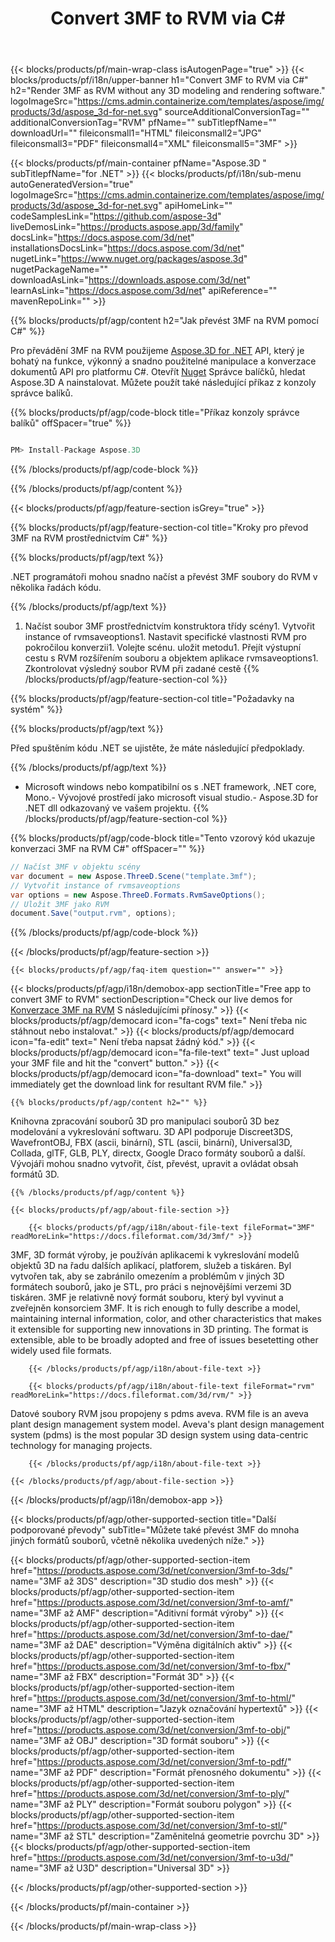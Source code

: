 ﻿---
title: Convert 3MF to RVM via C# 
weight: 820
url: /cs/net/conversion/3mf-to-rvm/ 
description: Vzorový kód pro konverzaci 3MF na RVM C#. Použijte API příklad kódu pro dávku 3MF souborů na RVM konverzaci v rámci vb .NET, asp .NET nebo kterékoli aplikace založené na .NET.
---
{{< blocks/products/pf/main-wrap-class isAutogenPage="true" >}}
{{< blocks/products/pf/i18n/upper-banner h1="Convert 3MF to RVM via C#" h2="Render 3MF as RVM without any 3D modeling and rendering software." logoImageSrc="https://cms.admin.containerize.com/templates/aspose/img/products/3d/aspose_3d-for-net.svg" sourceAdditionalConversionTag="" additionalConversionTag="RVM" pfName="" subTitlepfName="" downloadUrl="" fileiconsmall1="HTML" fileiconsmall2="JPG" fileiconsmall3="PDF" fileiconsmall4="XML" fileiconsmall5="3MF" >}}

{{< blocks/products/pf/main-container pfName="Aspose.3D " subTitlepfName="for .NET" >}}
{{< blocks/products/pf/i18n/sub-menu autoGeneratedVersion="true" logoImageSrc="https://cms.admin.containerize.com/templates/aspose/img/products/3d/aspose_3d-for-net.svg" apiHomeLink="" codeSamplesLink="https://github.com/aspose-3d" liveDemosLink="https://products.aspose.app/3d/family" docsLink="https://docs.aspose.com/3d/net" installationsDocsLink="https://docs.aspose.com/3d/net" nugetLink="https://www.nuget.org/packages/aspose.3d" nugetPackageName="" downloadAsLink="https://downloads.aspose.com/3d/net" learnAsLink="https://docs.aspose.com/3d/net" apiReference="" mavenRepoLink="" >}}

{{% blocks/products/pf/agp/content h2="Jak převést 3MF na RVM pomocí C#" %}}

 Pro převádění 3MF na RVM použijeme
 [Aspose.3D for .NET](https://products.aspose.com/3d/net) 
 API, který je bohatý na funkce, výkonný a snadno použitelné manipulace a konverzace dokumentů API pro platformu C#. Otevřít
 [Nuget](https://www.nuget.org/packages/aspose.3d) 
 Správce balíčků, hledat
 Aspose.3D 
 A nainstalovat. Můžete použít také následující příkaz z konzoly správce balíků.

{{% blocks/products/pf/agp/code-block title="Příkaz konzoly správce balíků" offSpacer="true" %}}

```cs

PM> Install-Package Aspose.3D


```

{{% /blocks/products/pf/agp/code-block %}}

{{% /blocks/products/pf/agp/content %}}

{{< blocks/products/pf/agp/feature-section isGrey="true" >}}

{{% blocks/products/pf/agp/feature-section-col title="Kroky pro převod 3MF na RVM prostřednictvím C#" %}}

{{% blocks/products/pf/agp/text %}}

 .NET programátoři mohou snadno načíst a převést 3MF soubory do RVM v několika řadách kódu.

{{% /blocks/products/pf/agp/text %}}

1. Načíst soubor 3MF prostřednictvím konstruktora třídy scény1. Vytvořit instance of rvmsaveoptions1. Nastavit specifické vlastnosti RVM pro pokročilou konverzii1. Volejte scénu. uložit metodu1. Přejít výstupní cestu s RVM rozšířením souboru a objektem aplikace rvmsaveoptions1. Zkontrolovat výsledný soubor RVM při zadané cestě
{{% /blocks/products/pf/agp/feature-section-col %}}

{{% blocks/products/pf/agp/feature-section-col title="Požadavky na systém" %}}

{{% blocks/products/pf/agp/text %}}

 Před spuštěním kódu .NET se ujistěte, že máte následující předpoklady.

{{% /blocks/products/pf/agp/text %}}

- Microsoft windows nebo kompatibilní os s .NET framework, .NET core, Mono.- Vývojové prostředí jako microsoft visual studio.- Aspose.3D for .NET dll odkazovaný ve vašem projektu.
{{% /blocks/products/pf/agp/feature-section-col %}}

{{% blocks/products/pf/agp/code-block title="Tento vzorový kód ukazuje konverzaci 3MF na RVM C#" offSpacer="" %}}

```cs
// Načíst 3MF v objektu scény 
var document = new Aspose.ThreeD.Scene("template.3mf");
// Vytvořit instance of rvmsaveoptions 
var options = new Aspose.ThreeD.Formats.RvmSaveOptions();
// Uložit 3MF jako RVM 
document.Save("output.rvm", options); 


```

{{% /blocks/products/pf/agp/code-block %}}

{{< /blocks/products/pf/agp/feature-section >}}

    {{< blocks/products/pf/agp/faq-item question="" answer="" >}}
 

<!-- aboutfile Starts -->

{{< blocks/products/pf/agp/i18n/demobox-app sectionTitle="Free app to convert 3MF to RVM" sectionDescription="Check our live demos for [Konverzace 3MF na RVM](https://products.aspose.app/3d/conversion/3mf-to-rvm) S následujícími přínosy." >}}
        {{< blocks/products/pf/agp/democard icon="fa-cogs" text=" Není třeba nic stáhnout nebo instalovat." >}}
        {{< blocks/products/pf/agp/democard icon="fa-edit" text=" Není třeba napsat žádný kód." >}}
        {{< blocks/products/pf/agp/democard icon="fa-file-text" text=" Just upload your 3MF file and hit the \"convert\" button." >}}
        {{< blocks/products/pf/agp/democard icon="fa-download" text=" You will immediately get the download link for resultant RVM file." >}}

    {{% blocks/products/pf/agp/content h2="" %}}

 Knihovna zpracování souborů 3D pro manipulaci souborů 3D bez modelování a vykreslování softwaru. 3D API podporuje Discreet3DS, WavefrontOBJ, FBX (ascii, binární), STL (ascii, binární), Universal3D, Collada, glTF, GLB, PLY, directx, Google Draco formáty souborů a další. Vývojáři mohou snadno vytvořit, číst, převést, upravit a ovládat obsah formátů 3D.



    {{% /blocks/products/pf/agp/content %}}

    {{< blocks/products/pf/agp/about-file-section >}}

        {{< blocks/products/pf/agp/i18n/about-file-text fileFormat="3MF" readMoreLink="https://docs.fileformat.com/3d/3mf/" >}}
3MF, 3D formát výroby, je používán aplikacemi k vykreslování modelů objektů 3D na řadu dalších aplikací, platforem, služeb a tiskáren. Byl vytvořen tak, aby se zabránilo omezením a problémům v jiných 3D formátech souborů, jako je STL, pro práci s nejnovějšími verzemi 3D tiskáren. 3MF je relativně nový formát souboru, který byl vyvinut a zveřejněn konsorciem 3MF. It is rich enough to fully describe a model, maintaining internal information, color, and other characteristics that makes it extensible for supporting new innovations in 3D printing. The format is extensible, able to be broadly adopted and free of issues besetetting other widely used file formats.

        {{< /blocks/products/pf/agp/i18n/about-file-text >}}

        {{< blocks/products/pf/agp/i18n/about-file-text fileFormat="rvm" readMoreLink="https://docs.fileformat.com/3d/rvm/" >}}
Datové soubory RVM jsou propojeny s pdms aveva. RVM file is an aveva plant design management system model. Aveva's plant design management system (pdms) is the most popular 3D design system using data-centric technology for managing projects.

        {{< /blocks/products/pf/agp/i18n/about-file-text >}}

    {{< /blocks/products/pf/agp/about-file-section >}}

{{< /blocks/products/pf/agp/i18n/demobox-app >}}

<!-- aboutfile Ends -->

{{< blocks/products/pf/agp/other-supported-section title="Další podporované převody" subTitle="Můžete také převést 3MF do mnoha jiných formátů souborů, včetně několika uvedených níže." >}}

{{< blocks/products/pf/agp/other-supported-section-item href="https://products.aspose.com/3d/net/conversion/3mf-to-3ds/" name="3MF až 3DS" description="3D studio dos mesh" >}}
{{< blocks/products/pf/agp/other-supported-section-item href="https://products.aspose.com/3d/net/conversion/3mf-to-amf/" name="3MF až AMF" description="Aditivní formát výroby" >}}
{{< blocks/products/pf/agp/other-supported-section-item href="https://products.aspose.com/3d/net/conversion/3mf-to-dae/" name="3MF až DAE" description="Výměna digitálních aktiv" >}}
{{< blocks/products/pf/agp/other-supported-section-item href="https://products.aspose.com/3d/net/conversion/3mf-to-fbx/" name="3MF až FBX" description="Formát 3D" >}}
{{< blocks/products/pf/agp/other-supported-section-item href="https://products.aspose.com/3d/net/conversion/3mf-to-html/" name="3MF až HTML" description="Jazyk označování hypertextů" >}}
{{< blocks/products/pf/agp/other-supported-section-item href="https://products.aspose.com/3d/net/conversion/3mf-to-obj/" name="3MF až OBJ" description="3D formát souboru" >}}
{{< blocks/products/pf/agp/other-supported-section-item href="https://products.aspose.com/3d/net/conversion/3mf-to-pdf/" name="3MF až PDF" description="Formát přenosného dokumentu" >}}
{{< blocks/products/pf/agp/other-supported-section-item href="https://products.aspose.com/3d/net/conversion/3mf-to-ply/" name="3MF až PLY" description="Formát souboru polygon" >}}
{{< blocks/products/pf/agp/other-supported-section-item href="https://products.aspose.com/3d/net/conversion/3mf-to-stl/" name="3MF až STL" description="Zaměnitelná geometrie povrchu 3D" >}}
{{< blocks/products/pf/agp/other-supported-section-item href="https://products.aspose.com/3d/net/conversion/3mf-to-u3d/" name="3MF až U3D" description="Universal 3D" >}}

{{< /blocks/products/pf/agp/other-supported-section >}}

{{< /blocks/products/pf/main-container >}}
    
{{< /blocks/products/pf/main-wrap-class >}}